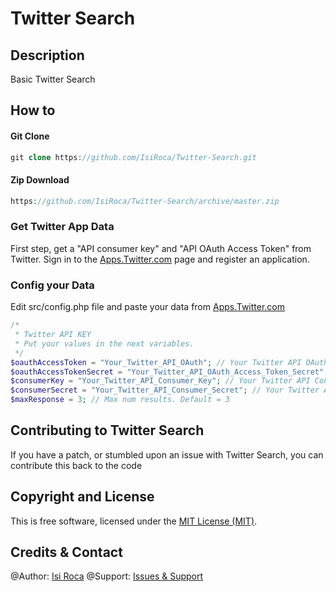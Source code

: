 # Twitter Search #

## Description ##
Basic Twitter Search

## How to ##

#### Git Clone ####
```php
git clone https://github.com/IsiRoca/Twitter-Search.git

```

#### Zip Download ####
```php
https://github.com/IsiRoca/Twitter-Search/archive/master.zip

```

### Get Twitter App Data ###
First step, get a "API consumer key" and "API OAuth Access Token" from Twitter.
Sign in to the [Apps.Twitter.com](https://apps.twitter.com) page and register an application.

### Config your Data ###
Edit src/config.php file and paste your data from [Apps.Twitter.com](https://apps.twitter.com)

```php
/*
 * Twitter API KEY
 * Put your values in the next variables.
 */
$oauthAccessToken = "Your_Twitter_API_OAuth"; // Your Twitter API OAuth Access Token
$oauthAccessTokenSecret = "Your_Twitter_API_OAuth_Access_Token_Secret"; // Your Twitter API OAuth Access Token Secret
$consumerKey = "Your_Twitter_API_Consumer_Key"; // Your Twitter API Consumer Key
$consumerSecret = "Your_Twitter_API_Consumer_Secret"; // Your Twitter API Consumer Secret
$maxResponse = 3; // Max num results. Default = 3

```

## Contributing to Twitter Search ##
If you have a patch, or stumbled upon an issue with Twitter Search, you can contribute this back to the code


## Copyright and License ##
This is free software, licensed under the [MIT License (MIT)](http://www.opensource.org/licenses/MIT).

## Credits & Contact ##
@Author: [Isi Roca](http://isiroca.com)
@Support: [Issues & Support](https://github.com/IsiRoca/Twitter-Search/issues)